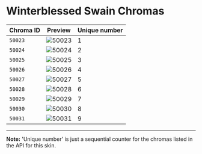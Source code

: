# Winterblessed Swain Chromas

| Chroma ID | Preview | Unique number |
|---|---|---|
| `50023` | ![50023](https://raw.communitydragon.org/latest/plugins/rcp-be-lol-game-data/global/default/v1/champion-chroma-images/50/50023.png) | 1 |
| `50024` | ![50024](https://raw.communitydragon.org/latest/plugins/rcp-be-lol-game-data/global/default/v1/champion-chroma-images/50/50024.png) | 2 |
| `50025` | ![50025](https://raw.communitydragon.org/latest/plugins/rcp-be-lol-game-data/global/default/v1/champion-chroma-images/50/50025.png) | 3 |
| `50026` | ![50026](https://raw.communitydragon.org/latest/plugins/rcp-be-lol-game-data/global/default/v1/champion-chroma-images/50/50026.png) | 4 |
| `50027` | ![50027](https://raw.communitydragon.org/latest/plugins/rcp-be-lol-game-data/global/default/v1/champion-chroma-images/50/50027.png) | 5 |
| `50028` | ![50028](https://raw.communitydragon.org/latest/plugins/rcp-be-lol-game-data/global/default/v1/champion-chroma-images/50/50028.png) | 6 |
| `50029` | ![50029](https://raw.communitydragon.org/latest/plugins/rcp-be-lol-game-data/global/default/v1/champion-chroma-images/50/50029.png) | 7 |
| `50030` | ![50030](https://raw.communitydragon.org/latest/plugins/rcp-be-lol-game-data/global/default/v1/champion-chroma-images/50/50030.png) | 8 |
| `50031` | ![50031](https://raw.communitydragon.org/latest/plugins/rcp-be-lol-game-data/global/default/v1/champion-chroma-images/50/50031.png) | 9 |

---

**Note:** 'Unique number' is just a sequential counter for the chromas listed in the API for this skin.